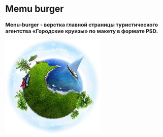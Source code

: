 # Memu burger
### Menu-burger - верстка главной страницы туристического агентства «Городские круизы» по макету в формате PSD.

<img src="https://github.com/SeniorIgor/Cruises/blob/master/for-readmy.png" alt="menu-burger" width="300" height="auto"/>
